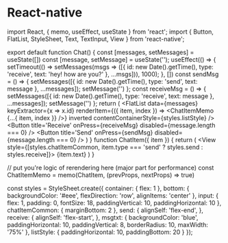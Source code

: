 # React-native
import React, { memo, useEffect, useState } from 'react';
import { Button, FlatList, StyleSheet, Text, TextInput, View } from 'react-native';

export default function Chat() {
    const [messages, setMessages] = useState([])
    const [message, setMessage] = useState('');
    useEffect(() => {
        setTimeout(() => setMessages(msgs => ([{ id: new Date().getTime(), type: 'receive', text: 'hey! how are you?' }, ...msgs])), 1000);
    }, [])
    const sendMsg = () => { setMessages([{ id: new Date().getTime(), type: 'send', text: message }, ...messages]); setMessage('') };
    const receiveMsg = () => { setMessages([{ id: new Date().getTime(), type: 'receive', text: message }, ...messages]); setMessage('') };
    return (
        <View style={styles.container}>
            <FlatList data={messages} keyExtractor={x => x.id} renderItem={({ item, index }) => <ChatItemMemo {...{ item, index }} />} inverted contentContainerStyle={styles.listStyle} />
            <View style={styles.bottom}>
                <Button title='Receive' onPress={receiveMsg} disabled={message.length === 0} />
                <TextInput style={styles.input} value={message} placeholder='Type your message' onChangeText={setMessage} />
                <Button title='Send' onPress={sendMsg} disabled={message.length === 0} />
            </View>
        </View>
    )
}
function ChatItem({ item }) {
    return (
        <View style={[styles.chatItemCommon, item.type === 'send' ? styles.send : styles.receive]}>
            <Text style={styles.msgtxt}>{item.text}</Text>
        </View>
    )
}

// put you're logic of rerendering here (major part for performance)
const ChatItemMemo = memo(ChatItem, (prevProps, nextProps) => true)

const styles = StyleSheet.create({
    container: {
        flex: 1
    },
    bottom: {
        backgroundColor: '#eee',
        flexDirection: 'row',
        alignItems: 'center'
    },
    input: {
        flex: 1,
        padding: 0,
        fontSize: 18,
        paddingVertical: 10,
        paddingHorizontal: 10
    },
    chatItemCommon: {
        marginBottom: 2
    },
    send: {
        alignSelf: 'flex-end',
    },
    receive: {
        alignSelf: 'flex-start',
    },
    msgtxt: {
        backgroundColor: 'blue',
        paddingHorizontal: 10,
        paddingVertical: 8,
        borderRadius: 10,
        maxWidth: '75%'
    },
    listStyle: {
        paddingHorizontal: 10,
        paddingBottom: 20
    }
});
